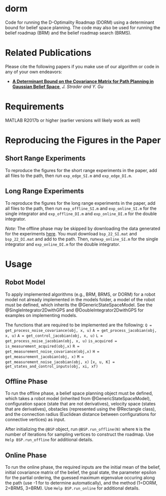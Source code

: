 # dorm
Code for running the D-Optimality Roadmap (DORM) using a determinant bound for belief space planning. The code may also be used for running the belief roadmap (BRM) and the belief roadmap search (BRMS).

# Related Publications #
Please cite the following papers if you make use of our algorithm or code in any of your own endeavors:

* **[A Determinant Bound on the Covariance Matrix for Path Planning in Gaussian Belief Space](...)**, *J. Strader and Y. Gu*

# Requirements #
MATLAB R2017b or higher (earlier versions will likely work as well)

# Reproducing the Figures in the Paper #
## Short Range Experiments ##
To reproduce the figures for the short range experiments in the paper, add all files to the path, then run `exp_edge_SI.m` and `exp_edge_DI.m`.

## Long Range Experiments ##
To reproduce the figures for the long range experiments in the paper, add all files to the path, then run `exp_offline_SI.m` and `exp_online_SI.m` for the single integrator and `exp_offline_DI.m` and `exp_online_DI.m` for the double integrator.

*Note:* The offline phase may be skipped by downloading the data generated for the experiments [here](https://drive.google.com/drive/folders/1zgiV1a3GxgNoxA_QA_tgA3r1ysOj_V37?usp=sharing). You must download `bsp_22_SI.mat` and `bsp_22_DI.mat` and add to the path. Then, run`exp_online_SI.m` for the single integrator and `exp_online_DI.m` for the double integrator.

# Usage #
## Robot Model ##
To apply implemented algorithms (e.g., BRM, BRMS, or DORM) for a robot model not already implemented in the models folder, a model of the robot must be defined, which inherits the @GenericStateSpaceModel. See the @SingleIntegrator2DwithGPS and @DoubleIntegrator2DwithGPS for examples on implementing models.

The functions that are required to be implemented are the following:
`Q = get_process_noise_covariance(obj, x, u)`
`A = get_process_jacobian(obj, x, u)`
`A = get_control_jacobian(obj, x, u)`
`L = get_process_noise_jacobian(obj, x, u)`
`is_acquired = is_measurement_acquired(obj,x)`
`R = get_measurement_noise_covariance(obj,x)`
`H = get_measurement_jacobian(obj, x)`
`M = get_measurement_noise_jacobian(obj, x)`
`[x, u, K] = get_states_and_control_inputs(obj, xi, xf)`

## Offline Phase ##
To run the offline phase, a belief space planning object must be defined, which takes a robot model (inherited from @GenericStateSpaceModel), configuration space (state that are not derivatives), velocity space (states that are derivatives), obstacles (represented using the @Rectangle class), and the connection radius (Euclidean distance between configurations for connective vertices) as input.

After initializing the `@BSP` object, run `@BSP.run_offline(N)` where `N` is the number of iterations for sampling vertices to construct the roadmap. Use `Help BSP.run_offline` for additional details.

## Online Phase ##
To run the online phase, the required inputs are the initial mean of the belief, initial covariance matrix of the belief, the goal state, the parameter epsilon for the partial ordering, the guessed maximum eigenvalue occuring along the path (use -1 for to determine automatically), and the method (1=DORM, 2=BRMS, 3=BRM). Use `Help BSP.run_online` for additional details.

